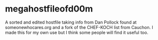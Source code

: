 # megahostfileofd00m
A sorted and edited hostfile taking info from Dan Pollock found at someonewhocares.org and a fork of the CHEF-KOCH list from Cauchon. I made this for my own use but I think some people will find it useful too.
